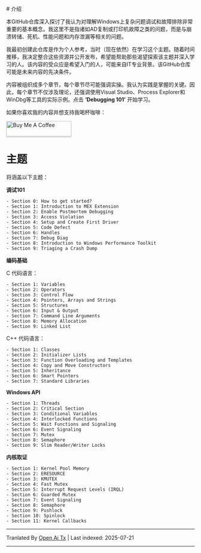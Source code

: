 <translate-content># 介绍

本GitHub仓库深入探讨了我认为对理解Windows上复杂问题调试和故障排除非常重要的基本概念。我这里不是指诸如AD复制或打印机故障之类的问题，而是与崩溃转储、死机、性能问题和内存泄漏等相关的问题。

我最初创建此仓库是作为个人参考，当时（现在依然）在学习这个主题。随着时间推移，我决定整合这些资源并公开发布，希望能帮助那些渴望探索该主题并深入学习的人。该内容的受众应是希望入门的人，可能来自IT专业背景。该GitHub仓库可能是未来内容的先决条件。

内容被组织成多个章节，每个章节尽可能强调实操。我认为实践是掌握的关键。因此，每个章节不仅涉及理论，还强调使用Visual Studio、Process Explorer和WinDbg等工具的实际示例。点击 **‘Debugging 101’** 开始学习。

如果你喜欢我的内容并想支持我喝杯咖啡：

<a href="https://www.buymeacoffee.com/debugprivilege" target="_blank"><img src="https://www.buymeacoffee.com/assets/img/custom_images/orange_img.png" alt="Buy Me A Coffee" style="height: 41px !important;width: 174px !important;box-shadow: 0px 3px 2px 0px rgba(190, 190, 190, 0.5) !important;-webkit-box-shadow: 0px 3px 2px 0px rgba(190, 190, 190, 0.5) !important;" ></a>

# 主题

将涵盖以下主题：

**调试101**

```
- Section 0: How to get started?
- Section 1: Introduction to MEX Extension
- Section 2: Enable Postmortem Debugging
- Section 3: Access Violation
- Section 4: Setup and Create First Driver
- Section 5: Code Defect
- Section 6: Handles
- Section 7: Debug Diag
- Section 8: Introduction to Windows Performance Toolkit
- Section 9: Triaging a Crash Dump
```
**编码基础**

C 代码语言：


```
- Section 1: Variables
- Section 2: Operators
- Section 3: Control Flow
- Section 4: Pointers, Arrays and Strings
- Section 5: Structures
- Section 6: Input & Output
- Section 7: Command Line Arguments
- Section 8: Memory Allocation
- Section 9: Linked List
```
C++ 代码语言：


```
- Section 1: Classes
- Section 2: Initializer Lists
- Section 3: Function Overloading and Templates
- Section 4: Copy and Move Constructors
- Section 5: Inheritance
- Section 6: Smart Pointers
- Section 7: Standard Libraries
```
**Windows API**


```
- Section 1: Threads
- Section 2: Critical Section
- Section 3: Conditional Variables
- Section 4: Interlocked Functions
- Section 5: Wait Functions and Signaling
- Section 6: Event Signaling
- Section 7: Mutex
- Section 8: Semaphore
- Section 9: Slim Reader/Writer Locks
```
**内核取证**


```
- Section 1: Kernel Pool Memory
- Section 2: ERESOURCE
- Section 3: KMUTEX
- Section 4: Fast Mutex
- Section 5: Interrupt Request Levels (IRQL)
- Section 6: Guarded Mutex
- Section 7: Event Signaling
- Section 8: Semaphore
- Section 9: Pushlock
- Section 10: Spinlock
- Section 11: Kernel Callbacks
```


---

Tranlated By [Open Ai Tx](https://github.com/OpenAiTx/OpenAiTx) | Last indexed: 2025-07-21

---